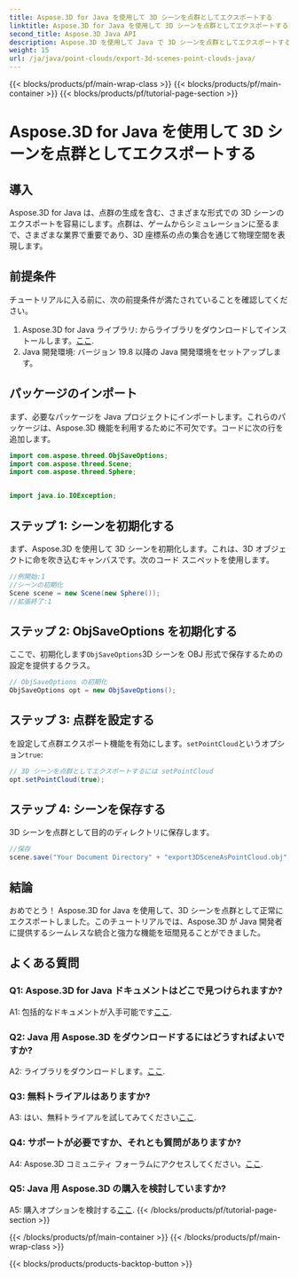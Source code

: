 ```yaml
---
title: Aspose.3D for Java を使用して 3D シーンを点群としてエクスポートする
linktitle: Aspose.3D for Java を使用して 3D シーンを点群としてエクスポートする
second_title: Aspose.3D Java API
description: Aspose.3D を使用して Java で 3D シーンを点群としてエクスポートする方法を学びます。強力な 3D グラフィックスと視覚化によりアプリケーションを強化します。
weight: 15
url: /ja/java/point-clouds/export-3d-scenes-point-clouds-java/
---
```


{{< blocks/products/pf/main-wrap-class >}}
{{< blocks/products/pf/main-container >}}
{{< blocks/products/pf/tutorial-page-section >}}

# Aspose.3D for Java を使用して 3D シーンを点群としてエクスポートする

## 導入

Aspose.3D for Java は、点群の生成を含む、さまざまな形式での 3D シーンのエクスポートを容易にします。点群は、ゲームからシミュレーションに至るまで、さまざまな業界で重要であり、3D 座標系の点の集合を通じて物理空間を表現します。

## 前提条件

チュートリアルに入る前に、次の前提条件が満たされていることを確認してください。

1.  Aspose.3D for Java ライブラリ: からライブラリをダウンロードしてインストールします。[ここ](https://releases.aspose.com/3d/java/).
2. Java 開発環境: バージョン 19.8 以降の Java 開発環境をセットアップします。

## パッケージのインポート

まず、必要なパッケージを Java プロジェクトにインポートします。これらのパッケージは、Aspose.3D 機能を利用するために不可欠です。コードに次の行を追加します。

```java
import com.aspose.threed.ObjSaveOptions;
import com.aspose.threed.Scene;
import com.aspose.threed.Sphere;


import java.io.IOException;
```

## ステップ 1: シーンを初期化する

まず、Aspose.3D を使用して 3D シーンを初期化します。これは、3D オブジェクトに命を吹き込むキャンバスです。次のコード スニペットを使用します。

```java
//例開始:1
//シーンの初期化
Scene scene = new Scene(new Sphere());
//拡張終了:1
```

## ステップ 2: ObjSaveOptions を初期化する

ここで、初期化します`ObjSaveOptions`3D シーンを OBJ 形式で保存するための設定を提供するクラス。

```java
// ObjSaveOptions の初期化
ObjSaveOptions opt = new ObjSaveOptions();
```

## ステップ 3: 点群を設定する

を設定して点群エクスポート機能を有効にします。`setPointCloud`というオプション`true`:

```java
// 3D シーンを点群としてエクスポートするには setPointCloud
opt.setPointCloud(true);
```

## ステップ 4: シーンを保存する

3D シーンを点群として目的のディレクトリに保存します。

```java
//保存
scene.save("Your Document Directory" + "export3DSceneAsPointCloud.obj", opt);
```

## 結論

おめでとう！ Aspose.3D for Java を使用して、3D シーンを点群として正常にエクスポートしました。このチュートリアルでは、Aspose.3D が Java 開発者に提供するシームレスな統合と強力な機能を垣間見ることができました。

## よくある質問

### Q1: Aspose.3D for Java ドキュメントはどこで見つけられますか?

 A1: 包括的なドキュメントが入手可能です[ここ](https://reference.aspose.com/3d/java/).

### Q2: Java 用 Aspose.3D をダウンロードするにはどうすればよいですか?

A2: ライブラリをダウンロードします。[ここ](https://releases.aspose.com/3d/java/).

### Q3: 無料トライアルはありますか?

 A3: はい、無料トライアルを試してみてください[ここ](https://releases.aspose.com/).

### Q4: サポートが必要ですか、それとも質問がありますか?

 A4: Aspose.3D コミュニティ フォーラムにアクセスしてください。[ここ](https://forum.aspose.com/c/3d/18).

### Q5: Java 用 Aspose.3D の購入を検討していますか?

 A5: 購入オプションを検討する[ここ](https://purchase.aspose.com/buy).
{{< /blocks/products/pf/tutorial-page-section >}}

{{< /blocks/products/pf/main-container >}}
{{< /blocks/products/pf/main-wrap-class >}}

{{< blocks/products/products-backtop-button >}}
